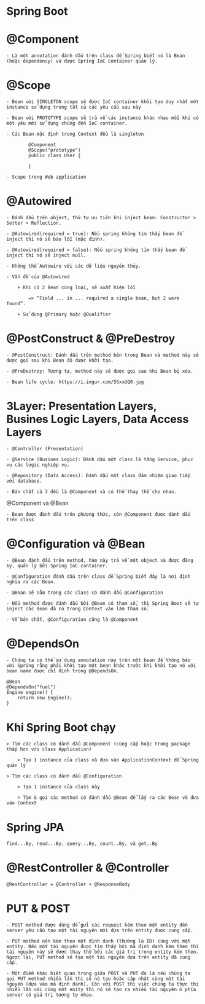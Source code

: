 # Spring Boot
	
# @Component

	- Là một annotation đánh dấu trên class để Spring biết nó là Bean (hoặc dependency) và được Spring IoC container quản lý.

# @Scope

	- Bean với SINGLETON scope sẽ được IoC container khởi tạo duy nhất một instance sử dụng trong tất cả các yêu cầu sau này
	
	- Bean với PROTOTYPE scope sẽ trả về các instance khác nhau mỗi khi có một yêu mới sử dụng chúng đến IoC container.
  
	- Các Bean mặc định trong Context đều là singleton
	
			@Component
			@Scope("prototype")
			public class User {
			
			}
		
	- Scope trong Web application

# @Autowired

	- Đánh dấu trên object, thứ tự ưu tiên khi inject bean: Constructor > Setter > Reflection.
	
	- @Autowired(required = true): Nếu spring không tìm thấy bean để inject thì nó sẽ báo lỗi (mặc định).
	
	- @Autowired(required = false): Nếu spring không tìm thấy bean để inject thì nó sẽ inject null.
	
	- Không thể Autowire với các dữ liệu nguyên thủy.

	- Vấn đề của @Autowired

		+ Khi có 2 Bean cùng loại, sẽ xuất hiện lỗi
		
			=> “Field ... in ... required a single bean, but 2 were found”.
		
		+ Sử dụng @Primary hoặc @Qualifier
	
# @PostConstruct & @PreDestroy

	- @PostConstruct: Đánh dấu trên method bên trong Bean và method này sẽ được gọi sau khi Bean đó được khởi tạo.
	
	- @PreDestroy: Tương tự, method này sẽ được gọi sau khi Bean bị xóa.
	
	- Bean life cycle: https://i.imgur.com/5SxxUQ0.jpg

# 3Layer: Presentation Layers, Busines Logic Layers, Data Access Layers

	- @Controller (Presentation)

	- @Service (Busines Logic): Đánh dấu một class là tầng Service, phục vụ các logic nghiệp vụ.
	
	- @Repository (Data Access): Đánh dấu một class đảm nhiệm giao tiếp với database.
	
	- Bản chất cả 3 đều là @Component và có thể thay thế cho nhau.

 @Component và @Bean
 
 	- Bean được đánh dấu trên phương thức, còn @Component được dánh dấu trên class
 	
# @Configuration và @Bean

	- @Bean đánh dấu trên method, hàm này trả về một object và được đăng ký, quản lý bởi Spring IoC container.

	- @Configuration đánh dấu trên class để Spring biết đây là nơi định nghĩa ra các Bean.

	- @Bean sẽ nằm trong các class có đánh dấu @Configuration
	
	- Nếu method được đánh dấu bởi @Bean có tham số, thì Spring Boot sẽ tự inject các Bean đã có trong Context vào làm tham số.
	
	- Về bản chất, @Configuration cũng là @Component

# @DependsOn

	- Chúng ta có thể sử dụng annotation này trên một bean để thông báo với Spring rằng phải khởi tạo một bean khác trước khi khởi tạo nó với bean name được chỉ định trong @DependsOn.

	@Bean
	@DependsOn("fuel")
	Engine engine() {
	    return new Engine();
	}
	
# Khi Spring Boot chạy
		
	> Tìm các class có đánh dấu @Component (cùng cấp hoặc trong package thấp hơn với class Application)
		
		> Tạo 1 instance của class và đưa vào ApplicationContext để Spring quản lý
	
	> Tìm các class có đánh dấu @Configuration

		> Tạo 1 instance của class này

		> Tìm & gọi các method có đánh dấu @Bean để lấy ra các Bean và đưa vào Context

# Spring JPA

	find...By, read...By, query...By, count..By, và get..By

# @RestController & @Controller

	@RestController = @Controller + @ResponseBody
	
# PUT & POST

	- POST method được dùng để gửi các request kèm theo một entity đến server yêu cầu tạo một tài nguyên mới dựa trên entity được cung cấp.

	- PUT method nên kèm theo một định danh (thường là ID) cùng với một entity. Nếu một tài nguyên được tìm thấy bởi mã định danh kèm theo thì tài nguyên này sẽ được thay thế bởi các giá trị trong entity kèm theo. Ngược lại, PUT method sẽ tạo một tài nguyên dựa trên entity đã cung cấp.

	- Một điểm khác biệt quan trọng giữa POST và PUT đó là nếu chúng ta gọi PUT method nhiều lần thì sẽ nó tạo hoặc cập nhật cùng một tài nguyên (dựa vào mã định danh). Còn với POST thì việc chúng ta thực thi nhiều lần với cùng một enity thì nó sẽ tạo ra nhiều tài nguyên ở phía server có giá trị tương tự nhau.

